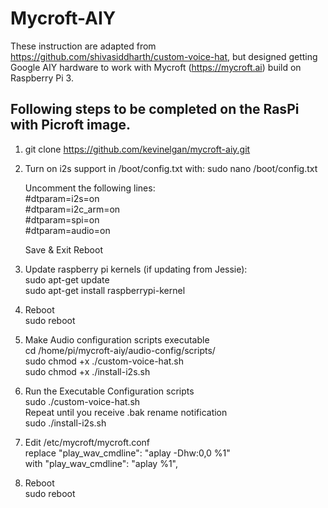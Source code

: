 # Mycroft-AIY

These instruction are adapted from https://github.com/shivasiddharth/custom-voice-hat, but designed getting Google AIY hardware to work with Mycroft (https://mycroft.ai) build on Raspberry Pi 3.

## Following steps to be completed on the RasPi with Picroft image.
1. git clone https://github.com/kevinelgan/mycroft-aiy.git

2. Turn on i2s support in /boot/config.txt with:
    sudo nano /boot/config.txt

    Uncomment the following lines:
    <br>#dtparam=i2s=on
    <br>#dtparam=i2c_arm=on
    <br>#dtparam=spi=on
    <br>#dtparam=audio=on

    Save & Exit
    Reboot

3. Update raspberry pi kernels (if updating from Jessie):
    <br>sudo apt-get update
    <br>sudo apt-get install raspberrypi-kernel

4. Reboot
    <br>sudo reboot

5. Make Audio configuration scripts executable
    <br>cd /home/pi/mycroft-aiy/audio-config/scripts/
    <br>sudo chmod +x ./custom-voice-hat.sh
    <br>sudo chmod +x ./install-i2s.sh

6. Run the Executable Configuration scripts
    <br>sudo ./custom-voice-hat.sh
    <br>Repeat until you receive .bak rename notification
    <br>sudo ./install-i2s.sh

7. Edit /etc/mycroft/mycroft.conf
    <br>replace "play_wav_cmdline": "aplay -Dhw:0,0 %1"
    <br>with    "play_wav_cmdline": "aplay %1",

8. Reboot
    <br>sudo reboot
